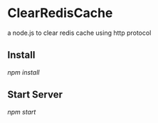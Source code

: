 # ClearRedisCache

a node.js to clear redis cache using http protocol

## Install

*npm install*

## Start Server

*npm start*
